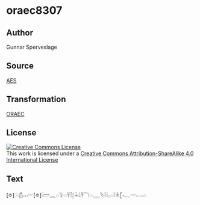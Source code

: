 # oraec8307

## Author

Gunnar Sperveslage

## Source

[AES](https://github.com/simondschweitzer/aes)

## Transformation

[ORAEC](https://oraec.github.io/)

## License

<a rel="license" href="http://creativecommons.org/licenses/by-sa/4.0/"><img alt="Creative Commons License" style="border-width:0" src="https://i.creativecommons.org/l/by-sa/4.0/88x31.png" /></a><br />This work is licensed under a <a rel="license" href="http://creativecommons.org/licenses/by-sa/4.0/">Creative Commons Attribution-ShareAlike 4.0 International License</a>

## Text

[⯑]𓇳𓆣𓏥𓎟[⯑]𓇋𓏠𓈖𓏏𓅱𓏏𓋹𓋾𓉺𓇓𓏙𓋹𓆓𓏏𓇾𓌸𓇋𓇋𓊪𓏏𓎛𓇔𓊈𓆑𓎟𓇯𓏏<br>
